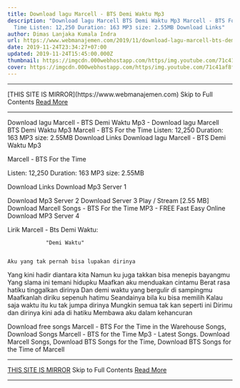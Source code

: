 ```yaml
---
title: Download lagu Marcell - BTS Demi Waktu Mp3
description: "Download lagu Marcell BTS Demi Waktu Mp3 Marcell - BTS For the
  Time Listen: 12,250 Duration: 163 MP3 size: 2.55MB Download Links"
author: Dimas Lanjaka Kumala Indra
url: https://www.webmanajemen.com/2019/11/download-lagu-marcell-bts-demi-waktu-mp3.html
date: 2019-11-24T23:34:27+07:00
updated: 2019-11-24T15:45:00.000Z
thumbnail: https://imgcdn.000webhostapp.com/https/img.youtube.com/71c41af8fb82cd666f99f6039bd8ec37.jpeg
cover: https://imgcdn.000webhostapp.com/https/img.youtube.com/71c41af8fb82cd666f99f6039bd8ec37.jpeg
---
```


<hr/> [THIS SITE IS MIRROR](https://www.webmanajemen.com) Skip to Full Contents <a href="https://www.webmanajemen.com/2019/11/download-lagu-marcell-bts-demi-waktu-mp3.html" rel="follow" class="button" id="read-more">Read More</a> <hr/> Download lagu Marcell - BTS Demi Waktu Mp3 - Download lagu Marcell BTS Demi Waktu Mp3 Marcell - BTS For the Time Listen: 12,250 Duration: 163 MP3 size: 2.55MB Download Links Download lagu Marcell - BTS Demi Waktu Mp3

  Marcell - BTS For the Time 

  Listen: 12,250 
  Duration: 163 
  MP3 size: 2.55MB 

  Download Links 
  Download Mp3 Server 1 

  Download Mp3 Server 2 
  Download Server 3 
  Play / Stream [2.55 MB] Download Marcell Songs - BTS For the Time MP3 - FREE Fast Easy Online 
  Download MP3 Server 4 


                             
Lirik Marcell - Bts Demi Waktu:
                             
                "Demi Waktu" 
  
    
    Aku yang tak pernah bisa lupakan dirinya
 Yang kini hadir diantara kita
 Namun ku juga takkan bisa menepis bayangmu
 Yang slama ini temani hidupku
  Maafkan aku menduakan cintamu
 Berat rasa hatiku tinggalkan dirinya
 Dan demi waktu yang bergulir di sampingmu
 Maafkanlah diriku sepenuh hatimu
 Seandainya bila ku bisa memilih
  Kalau saja waktu itu ku tak jumpa dirinya
 Mungkin semua tak kan seperti ini
 Dirimu dan dirinya kini ada di hatiku
 Membawa aku dalam kehancuran 
    
                                                                                             
  Download free songs Marcell - BTS For the Time in the Warehouse Songs, Download Songs Marcell - BTS for the Time Mp3 - Latest Songs.  Download Marcell Songs, Download BTS Songs for the Time, Download BTS Songs for the Time of Marcell <hr/> [THIS SITE IS MIRROR](https://www.webmanajemen.com) Skip to Full Contents <a href="https://www.webmanajemen.com/2019/11/download-lagu-marcell-bts-demi-waktu-mp3.html" rel="follow" class="button" id="read-more">Read More</a> <hr/>